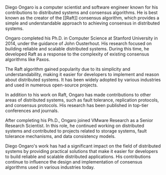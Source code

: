 
Diego Ongaro is a computer scientist and software engineer known for his contributions to distributed systems and consensus algorithms. He is best known as the creator of the [[Raft]] consensus algorithm, which provides a simple and understandable approach to achieving consensus in distributed systems.

Ongaro completed his Ph.D. in Computer Science at Stanford University in 2014, under the guidance of John Ousterhout. His research focused on building reliable and scalable distributed systems. During this time, he developed Raft as a response to the complexity of existing consensus algorithms like Paxos.

The Raft algorithm gained popularity due to its simplicity and understandability, making it easier for developers to implement and reason about distributed systems. It has been widely adopted by various industries and used in numerous open-source projects.

In addition to his work on Raft, Ongaro has made contributions to other areas of distributed systems, such as fault tolerance, replication protocols, and consensus protocols. His research has been published in top-tier conferences and journals.

After completing his Ph.D., Ongaro joined VMware Research as a Senior Research Scientist. In this role, he continued working on distributed systems and contributed to projects related to storage systems, fault tolerance mechanisms, and data consistency models.

Diego Ongaro's work has had a significant impact on the field of distributed systems by providing practical solutions that make it easier for developers to build reliable and scalable distributed applications. His contributions continue to influence the design and implementation of consensus algorithms used in various industries today.